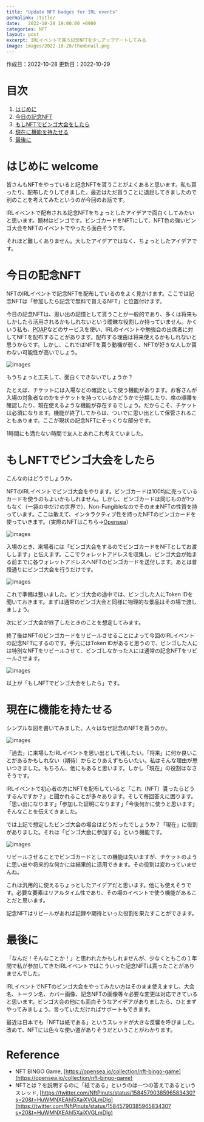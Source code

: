 ```yaml
---
title: "Update NFT badges for IRL events"
permalink: :title/
date:   2022-10-28 19:00:00 +0900
categories: NFT
layout: post
excerpt: IRLイベントで貰う記念NFTを少しアップデートしてみる
image: images/2022-10-28/thumbnail.png
---
```


作成日：2022-10-28
更新日：2022-10-29

# 目次
1. [はじめに](#はじめに)
2. [今日の記念NFT](#今日の記念nft)
3. [もしNFTでビンゴ大会をしたら](#もしnftでビンゴ大会をしたら)
4. [現在に機能を持たせる](#現在に機能を持たせる)
5. [最後に](#最後に)

# はじめに welcome

皆さんもNFTをやっていると記念NFTを貰うことがよくあると思います。私も貰ったり、配布したりしてきました。最近はただ貰うことに退屈してきましたので別のことを考えてみたというのが今回のお話です。

IRLイベントで配布される記念NFTをちょっとしたアイデアで面白くしてみたいと思います。題材はビンゴです。ビンゴカードをNFTにして、NFT色の強いビンゴ大会をNFTのイベントでやったら面白そうです。

それほど難しくありません。大したアイデアではなく、ちょっとしたアイデアです。

# 今日の記念NFT

NFTのIRLイベントで記念NFTを配布しているのをよく見かけます。ここでは記念NFTは「参加したら記念で無料で貰えるNFT」と位置付けます。

今日の記念NFTは、思い出の記憶として貰うことが一般的であり、多くは将来もしかしたら活用されるかもしれないという曖昧な役割しか持っていません。かくいう私も、[POAP](https://poap.xyz/)などのサービスを使い、IRLのイベントや勉強会の出席者に対してNFTを配布することがあります。配布する理由は将来使えるかもしれないと思うからです。しかし、これではNFTを貰う動機が弱く、NFTが好きな人しか貰わない可能性が高いでしょう。

![images](../images/2022-10-28/organizer2guest.png)

もうちょっと工夫して、面白くできないでしょうか？

たとえば、チケットには入場などの確認として使う機能があります。お客さんが入場の対象者なのかをチケットを持っているかどうかで分類したり、席の順番を確認したり、現在使えるような機能が存在するでしょう。だからこそ、チケットは必須になります。機能が終了してからは、ついでに思い出として保管されることもあります。ここが現状の記念NFTにそっくりな部分です。

1時間にも満たない時間で友人とあれこれ考えていました。

# もしNFTでビンゴ大会をしたら

こんなのはどうでしょうか。

NFTのIRLイベントでビンゴ大会をやります。ビンゴカードは100均に売っているカードを使うのもよいかもしれません。しかし、ビンゴカードは同じものが1つもなく（一袋の中だけの世界で）、Non-FungibleなのでそのままNFTの性質を持っています。ここは敢えて、インタラクティブ性を持ったNFTのビンゴカードを使っていきます。（実際のNFTはこちら→[Opensea](https://opensea.io/collection/nft-bingo-game)）

![images](../images/2022-10-28/nft-bingo-sample.png)

入場のとき、来場者には「ビンゴ大会をするのでビンゴカードをNFTとしてお渡しします」と伝えます。ここでウォレットアドレスを収集し、ビンゴ大会が始まる前までに各ウォレットアドレスへNFTのビンゴカードを送付します。あとは普段通りにビンゴ大会を行うだけです。

![images](../images/2022-10-28/nft-bingo.png)

これで準備は整いました。ビンゴ大会の途中では、ビンゴした人にToken IDを聞いておきます。まずは通常のビンゴ大会と同様に物理的な景品はその場で渡しましょう。

次にビンゴ大会が終了したときのことを想定してみます。

終了後はNFTのビンゴカードをリビールさせることによって今回のIRLイベントの記念NFTにするのです。手元にはToken IDがあると思うので、ビンゴした人には特別なNFTをリビールさせて、ビンゴしなかった人には通常の記念NFTをリビールさせます。

![images](../images/2022-10-28/reveal.png)

以上が「もしNFTでビンゴ大会をしたら」です。

# 現在に機能を持たせる

シンプルな図を書いてみました。人々はなぜ記念のNFTを貰うのか。

![images](../images/2022-10-28/nft-badges.png)

「過去」に来場したIRLイベントを思い出として残したい。「将来」に何か良いことがあるかもしれない（期待）からとりあえずもらいたい。私はそんな理由が思いつきました。もちろん、他にもあると思います。しかし「現在」の役割はなさそうです。

IRLイベントで初心者の方にNFTを配布していると「これ（NFT）貰ったらどうするんですか？」と聞かれることが多々あります。そして毎回答えに困ります。「思い出になります」「参加した証明になります」「今後何かに使うと思います」そんなことを伝えてきました。

では上記で想定したビンゴ大会の場合はどうだったでしょうか？「現在」に役割がありました。それは「ビンゴ大会に参加する」という機能です。

![images](../images/2022-10-28/nft-badges-2.png)

リビールさせることでビンゴカードとしての機能は失いますが、チケットのように思い出や将来的な何かには結果的に活用できます。その役割は変わっていませんね。

これは汎用的に使えるちょっとしたアイデアだと思います。他にも使えそうです。必要な要素はリアルタイム性であり、その場のイベントで使う機能があることだと思います。

記念NFTはリビールがあれば記録や期待といった役割を果たすことができます。

# 最後に

「なんだ！そんなことか！」と思われたかもしれませんが、少なくともこの１年間で私が参加してきたIRLイベントではこういった記念NFTは貰ったことがありませんでした。

IRLイベントでNFTのビンゴ大会をやってみたい方はそのまま使えますし、大会名、トークン名、カバー画像、記念NFTの画像等々必要な変更は対応できていると思います。ビンゴ大会の他にも面白そうなアイデアがありましたら、ひとまずやってみましょう。言っていただければサポートもできます。

最近は日本でも「NFTは紙である」というスレッドが大きな反響を呼びました。改めて、NFTには色々な使い道がありそうだということがわかります。

# Reference

- NFT BINGO Game, [https://opensea.io/collection/nft-bingo-game](https://opensea.io/collection/nft-bingo-game)
- NFTとは？を説明するのに「紙である」というのは一つの答えであるというスレッド, [https://twitter.com/NftPinuts/status/1584579038596583430?s=20&t=HuWMNXEAhl5XaiXVGLmDlg](https://twitter.com/NftPinuts/status/1584579038596583430?s=20&t=HuWMNXEAhl5XaiXVGLmDlg)
